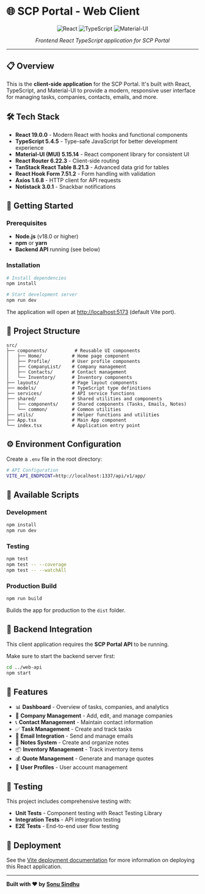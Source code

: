 # 🌐 SCP Portal - Web Client

<div align="center">

![React](https://img.shields.io/badge/React-19.0.0-61DAFB?style=for-the-badge&logo=react)
![TypeScript](https://img.shields.io/badge/TypeScript-5.4.5-3178C6?style=for-the-badge&logo=typescript)
![Material-UI](https://img.shields.io/badge/Material--UI-5.15.14-007FFF?style=for-the-badge&logo=mui)

*Frontend React TypeScript application for SCP Portal*

</div>

---

## 📋 Overview

This is the **client-side application** for the SCP Portal. It's built with React, TypeScript, and Material-UI to provide a modern, responsive user interface for managing tasks, companies, contacts, emails, and more.

## 🛠️ Tech Stack

- **React 19.0.0** - Modern React with hooks and functional components
- **TypeScript 5.4.5** - Type-safe JavaScript for better development experience
- **Material-UI (MUI) 5.15.14** - React component library for consistent UI
- **React Router 6.22.3** - Client-side routing
- **TanStack React Table 8.21.3** - Advanced data grid for tables
- **React Hook Form 7.51.2** - Form handling with validation
- **Axios 1.6.8** - HTTP client for API requests
- **Notistack 3.0.1** - Snackbar notifications

## 🚀 Getting Started

### Prerequisites

- **Node.js** (v18.0 or higher)
- **npm** or **yarn**
- **Backend API** running (see below)

### Installation

```bash
# Install dependencies
npm install

# Start development server
npm run dev
```

The application will open at [http://localhost:5173](http://localhost:5173) (default Vite port).

## 📁 Project Structure

```
src/
├── components/          # Reusable UI components
│   ├── Home/           # Home page component
│   ├── Profile/        # User profile components
│   ├── CompanyList/    # Company management
│   ├── Contacts/       # Contact management
│   └── Inventory/      # Inventory components
├── layouts/            # Page layout components
├── models/             # TypeScript type definitions
├── services/           # API service functions
├── shared/             # Shared utilities and components
│   ├── components/     # Shared components (Tasks, Emails, Notes)
│   └── common/         # Common utilities
├── utils/              # Helper functions and utilities
├── App.tsx             # Main App component
└── index.tsx           # Application entry point
```

## ⚙️ Environment Configuration

Create a `.env` file in the root directory:

```bash
# API Configuration
VITE_API_ENDPOINT=http://localhost:1337/api/v1/app/
```

## 📜 Available Scripts

### Development

```bash
npm install
npm run dev
```

### Testing

```bash
npm test
npm test -- --coverage
npm test -- --watchAll
```

### Production Build

```bash
npm run build
```

Builds the app for production to the `dist` folder.

## 🔗 Backend Integration

This client application requires the **SCP Portal API** to be running.

Make sure to start the backend server first:
```bash
cd ../web-api
npm start
```

## 🎨 Features

- 📊 **Dashboard** - Overview of tasks, companies, and analytics
- 👥 **Company Management** - Add, edit, and manage companies
- 📞 **Contact Management** - Maintain contact information
- ✅ **Task Management** - Create and track tasks
- 📧 **Email Integration** - Send and manage emails
- 📝 **Notes System** - Create and organize notes
- 📦 **Inventory Management** - Track inventory items
- 💰 **Quote Management** - Generate and manage quotes
- 👤 **User Profiles** - User account management

## 🧪 Testing

This project includes comprehensive testing with:
- **Unit Tests** - Component testing with React Testing Library
- **Integration Tests** - API integration testing
- **E2E Tests** - End-to-end user flow testing

## 🚀 Deployment

See the [Vite deployment documentation](https://vitejs.dev/guide/static-deploy.html) for more information on deploying this React application.

---

**Built with ❤️ by [Sonu Sindhu](https://github.com/sonusindhu)**
